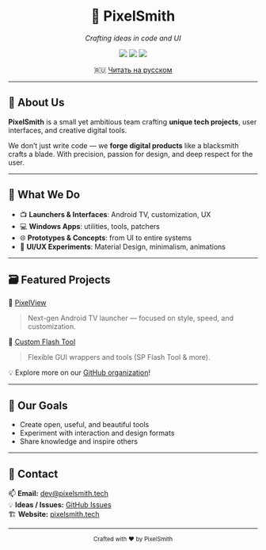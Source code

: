 <h1 align="center">🎨 PixelSmith</h1>
<p align="center">
  <em>Crafting ideas in code and UI</em>
</p>

<p align="center">
  <img src="https://img.shields.io/badge/focus-Creative%20Tech-blueviolet?style=flat-square" />
  <img src="https://img.shields.io/badge/status-Active-brightgreen?style=flat-square" />
  <img src="https://img.shields.io/badge/founded-2024-orange?style=flat-square" />
</p>

<p align="center">
  🇷🇺 <a href="README.ru.md">Читать на русском</a>
</p>

---

## 🔹 About Us

**PixelSmith** is a small yet ambitious team crafting **unique tech projects**, user interfaces, and creative digital tools.

We don’t just write code — we **forge digital products** like a blacksmith crafts a blade. With precision, passion for design, and deep respect for the user.

---

## 🧰 What We Do

- 📺 **Launchers & Interfaces**: Android TV, customization, UX
- 💻 **Windows Apps**: utilities, tools, patchers
- 🌐 **Prototypes & Concepts**: from UI to entire systems
- 🧪 **UI/UX Experiments**: Material Design, minimalism, animations

---

## 🗃️ Featured Projects

🔧 [PixelView](https://github.com/PixelSmith-tech/PixelView)  
> Next-gen Android TV launcher — focused on style, speed, and customization.

🧱 [Custom Flash Tool](https://pixelsmith.tech/en/cft.html)  
> Flexible GUI wrappers and tools (SP Flash Tool & more).

💡 Explore more on our [GitHub organization](https://github.com/PixelSmith-tech)!

---

## 🎯 Our Goals

- Create open, useful, and beautiful tools
- Experiment with interaction and design formats
- Share knowledge and inspire others

---

## 💬 Contact

📫 **Email:** dev@pixelsmith.tech  
💡 **Ideas / Issues:** [GitHub Issues](https://github.com/PixelSmith-tech/PixelView/issues)  
🏗️ **Website:** [pixelsmith.tech](https://pixelsmith.tech)

---

<p align="center">
  <sub>Crafted with ❤️ by PixelSmith</sub>
</p>
